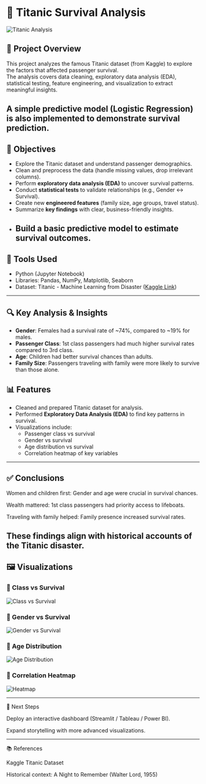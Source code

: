 # 🚢 Titanic Survival Analysis

![Titanic Analysis](https://github.com/Salmaraafat/Titanic-Survival-Analysis/raw/main/Visualization/Titanic%20Analysis.png)

## 📌 Project Overview

This project analyzes the famous Titanic dataset (from Kaggle) to explore the factors that affected passenger survival.  
The analysis covers data cleaning, exploratory data analysis (EDA), statistical testing, feature engineering, and visualization to extract meaningful insights.

A simple predictive model (Logistic Regression) is also implemented to demonstrate survival prediction.
---
## 🎯 Objectives

- Explore the Titanic dataset and understand passenger demographics.
- Clean and preprocess the data (handle missing values, drop irrelevant columns).
- Perform **exploratory data analysis (EDA)** to uncover survival patterns.
- Conduct **statistical tests** to validate relationships (e.g., Gender ↔ Survival).
- Create new **engineered features** (family size, age groups, travel status).
- Summarize **key findings** with clear, business-friendly insights.
- Build a **basic predictive model** to estimate survival outcomes.
  ---
## 🧰 Tools Used

- Python (Jupyter Notebook)
- Libraries: Pandas, NumPy, Matplotlib, Seaborn
- Dataset: Titanic - Machine Learning from Disaster ([Kaggle Link](https://www.kaggle.com/competitions/titanic))
---
## 🔍 Key Analysis & Insights

- **Gender**: Females had a survival rate of ~74%, compared to ~19% for males.  
- **Passenger Class**: 1st class passengers had much higher survival rates compared to 3rd class.  
- **Age**: Children had better survival chances than adults.  
- **Family Size**: Passengers traveling with family were more likely to survive than those alone.

## 📊 Features

- Cleaned and prepared Titanic dataset for analysis.
- Performed **Exploratory Data Analysis (EDA)** to find key patterns in survival.
- Visualizations include:
  - Passenger class vs survival
  - Gender vs survival
  - Age distribution vs survival
  - Correlation heatmap of key variables
    
---
## ✅ Conclusions

Women and children first: Gender and age were crucial in survival chances.

Wealth mattered: 1st class passengers had priority access to lifeboats.

Traveling with family helped: Family presence increased survival rates.

These findings align with historical accounts of the Titanic disaster.
---
## 🖼️ Visualizations

### 🔹 Class vs Survival
![Class vs Survival](https://raw.githubusercontent.com/Salmaraafat/Titanic-Survival-Analysis/main/Visualization/countplot.png)

### 🔹 Gender vs Survival
![Gender vs Survival](https://raw.githubusercontent.com/Salmaraafat/Titanic-Survival-Analysis/main/Visualization/barplot.png)

### 🔹 Age Distribution
![Age Distribution](https://raw.githubusercontent.com/Salmaraafat/Titanic-Survival-Analysis/main/Visualization/histplot.png)

### 🔹 Correlation Heatmap
![Heatmap](https://raw.githubusercontent.com/Salmaraafat/Titanic-Survival-Analysis/main/Visualization/heatmap.png)

---
🚀 Next Steps

Deploy an interactive dashboard (Streamlit / Tableau / Power BI).

Expand storytelling with more advanced visualizations.

---
📚 References

Kaggle Titanic Dataset

Historical context: A Night to Remember (Walter Lord, 1955)


